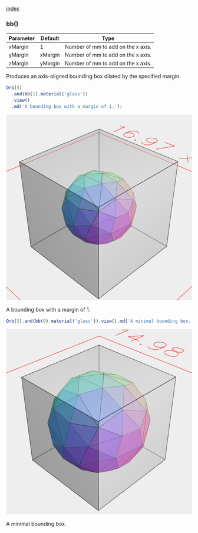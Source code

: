 [index](../../nb/api/index.md)
### bb()
Parameter|Default|Type
---|---|---
xMargin|1|Number of mm to add on the x axis.
yMargin|xMargin|Number of mm to add on the x axis.
zMargin|yMargin|Number of mm to add on the x axis.

Produces an axis-aligned bounding box dilated by the specified margin.

```JavaScript
Orb(5)
  .and(bb(1).material('glass'))
  .view()
  .md('A bounding box with a margin of 1.');
```

![Image](bb.md.0.png)

A bounding box with a margin of 1.

```JavaScript
Orb(5).and(bb(0).material('glass')).view().md('A minimal bounding box.');
```

![Image](bb.md.1.png)

A minimal bounding box.
